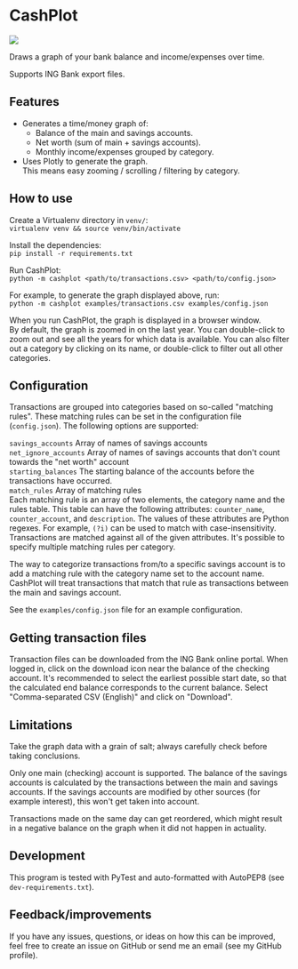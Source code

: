 # CashPlot

![](https://cuiter.me/ext/cashplot.png)

Draws a graph of your bank balance and income/expenses over time.

Supports ING Bank export files.

## Features

- Generates a time/money graph of:
  - Balance of the main and savings accounts.
  - Net worth (sum of main + savings accounts).
  - Monthly income/expenses grouped by category.
- Uses Plotly to generate the graph.  
  This means easy zooming / scrolling / filtering by category.

## How to use

Create a Virtualenv directory in `venv/`:  
`virtualenv venv && source venv/bin/activate`

Install the dependencies:  
`pip install -r requirements.txt`

Run CashPlot:  
`python -m cashplot <path/to/transactions.csv> <path/to/config.json>`  

For example, to generate the graph displayed above, run:  
`python -m cashplot examples/transactions.csv examples/config.json`

When you run CashPlot, the graph is displayed in a browser window.  
By default, the graph is zoomed in on the last year. You can double-click to
zoom out and see all the years for which data is available. You can also filter
out a category by clicking on its name, or double-click to filter out all
other categories.

## Configuration

Transactions are grouped into categories based on so-called "matching rules".
These matching rules can be set in the configuration file (`config.json`). The
following options are supported:

`savings_accounts` Array of names of savings accounts  
`net_ignore_accounts` Array of names of savings accounts that don't count
towards the "net worth" account  
`starting_balances` The starting balance of the accounts before the
transactions have occurred.  
`match_rules` Array of matching rules  
Each matching rule is an array of two elements, the category name and
the rules table. This table can have the following attributes:
`counter_name`, `counter_account`, and `description`. The values of these
attributes are Python regexes. For example, `(?i)` can be used to match with
case-insensitivity. Transactions are matched against all of the
given attributes.
It's possible to specify multiple matching rules per category.

The way to categorize transactions from/to a specific savings account is to
add a matching rule with the category name set to the account name.
CashPlot will treat transactions that match that rule as transactions between
the main and savings account.

See the `examples/config.json` file for an example configuration.

## Getting transaction files

Transaction files can be downloaded from the ING Bank online portal. When
logged in, click on the download icon near the balance of the checking
account. It's recommended to select the earliest possible start date, so that
the calculated end balance corresponds to the current balance. Select
"Comma-separated CSV (English)" and click on "Download".

## Limitations

Take the graph data with a grain of salt; always carefully check before taking
conclusions.

Only one main (checking) account is supported. The balance of the
savings accounts is calculated by the transactions between the main and savings
accounts. If the savings accounts are modified by other sources (for example
interest), this won't get taken into account.

Transactions made on the same day can get reordered, which might result in a
negative balance on the graph when it did not happen in actuality.

## Development

This program is tested with PyTest and auto-formatted with AutoPEP8 (see
`dev-requirements.txt`).

## Feedback/improvements

If you have any issues, questions, or ideas on how this can be improved, feel
free to create an issue on GitHub or send me an email (see my GitHub profile).
